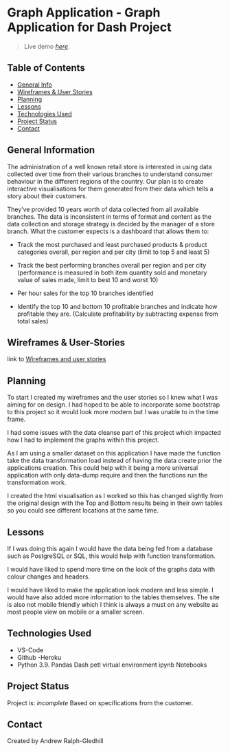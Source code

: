 # Graph Application - Graph Application for Dash Project


> Live demo [_here_](https://dash-project-andy.herokuapp.com/).

## Table of Contents

- [General Info](#general-information)
- [Wireframes & User Stories](#wireframe-&-user-stories)
- [Planning](#planning)
- [Lessons](#lessons)
- [Technologies Used](#technologies-used)
- [Project Status](#project-status)
- [Contact](#contact)

## General Information

The administration of a well known retail store is interested in using data collected over time from their various branches to understand consumer behaviour in the different regions of the country. Our plan is to create interactive visualisations for them generated from their data which tells a story about their customers.

They’ve provided 10 years worth of data collected from all available branches. The data is inconsistent in terms of format and content as the data collection and storage strategy is decided by the manager of a store branch.
What the customer expects is a dashboard that allows them to:

- Track the most purchased and least purchased products & product categories
overall, per region and per city (limit to top 5 and least 5)

- Track the best performing branches overall per region and per city (performance is
measured in both item quantity sold and monetary value of sales made, limit to best
10 and worst 10)

- Per hour sales for the top 10 branches identified

- Identify the top 10 and bottom 10 profitable branches and indicate how profitable they
are. (Calculate profitability by subtracting expense from total sales)

## Wireframes & User-Stories

link to [Wireframes and user stories](https://miro.com/app/board/uXjVOJDvhVE=/?invite_link_id=989677105909)

## Planning

To start I created my wireframes and the user stories so I knew what I was aiming for on design. I had hoped to be able to incorporate some bootstrap to this project so it would look more modern but I was unable to in the time frame. 

I had some issues with the data cleanse part of this project which impacted how I had to implement the graphs within this project. 

As I am using a smaller dataset on this application I have made the function take the data transformation load instead of having the data create prior the applications creation. 
This could help with it being a more universal application with only data-dump require and then the functions run the transformation work. 

I created the html visualisation as I worked so this has changed slightly from the original design with the Top and Bottom results being in their own tables so you could see different locations at the same time. 

## Lessons
If I was doing this again I would have the data being fed from a database such as PostgreSQL or SQL, this would help with function transformation. 

I would have liked to spend more time on the look of the graphs data with colour changes and headers. 

I would have liked to make the application look modern and less simple. I would have also added more information to the tables themselves. 
The site is also not mobile friendly which I think is always a must on any website as most people view on mobile or a smaller screen. 

## Technologies Used

- VS-Code
- Github
-Heroku
- Python 3.9.
    Pandas
    Dash
    petl
    virtual environment
    ipynb Notebooks


## Project Status

Project is: _incomplete_
Based on specifications from the customer.


## Contact

Created by Andrew Ralph-Gledhill
